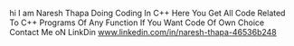 hi 
I am Naresh Thapa Doing Coding In C++
 Here You Get All Code Related To C++ Programs
 Of Any Function
 If You Want  Code Of Own Choice Contact Me oN LinkDin
 www.linkedin.com/in/naresh-thapa-46536b248
